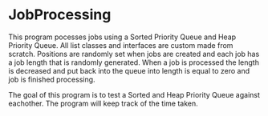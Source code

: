 # JobProcessing

This program pocesses jobs using a Sorted Priority Queue and Heap Priority Queue. All list classes and
interfaces are custom made from scratch. Positions are randomly set when jobs are created and each job 
has a job length that is randomly generated. When a job is processed the length is decreased and put back
into the queue into length is equal to zero and job is finished processing. 

The goal of this program is to test a Sorted and Heap Priority Queue against eachother. The program will
keep track of the time taken. 